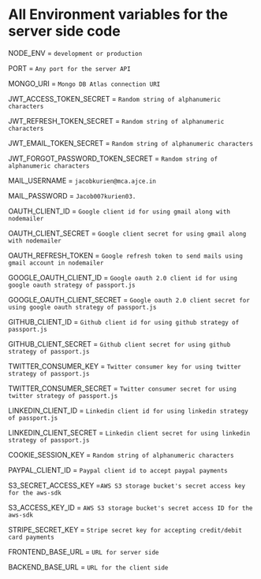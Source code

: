 # All Environment variables for the server side code

NODE_ENV = `development or production`

PORT = `Any port for the server API`

MONGO_URI = `Mongo DB Atlas connection URI`

JWT_ACCESS_TOKEN_SECRET = `Random string of alphanumeric characters`

JWT_REFRESH_TOKEN_SECRET = `Random string of alphanumeric characters`

JWT_EMAIL_TOKEN_SECRET = `Random string of alphanumeric characters`

JWT_FORGOT_PASSWORD_TOKEN_SECRET = `Random string of alphanumeric characters`

MAIL_USERNAME = `jacobkurien@mca.ajce.in`

MAIL_PASSWORD = `Jacob007kurien03.`

OAUTH_CLIENT_ID = `Google client id for using gmail along with nodemailer`

OAUTH_CLIENT_SECRET = `Google client secret for using gmail along with nodemailer`

OAUTH_REFRESH_TOKEN = `Google refresh token to send mails using gmail account in nodemailer`

GOOGLE_OAUTH_CLIENT_ID = `Google oauth 2.0 client id for using google oauth strategy of passport.js`

GOOGLE_OAUTH_CLIENT_SECRET = `Google oauth 2.0 client secret for using google oauth strategy of passport.js`

GITHUB_CLIENT_ID = `Github client id for using github strategy of passport.js`

GITHUB_CLIENT_SECRET = `Github client secret for using github strategy of passport.js`

TWITTER_CONSUMER_KEY = `Twitter consumer key for using twitter strategy of passport.js`

TWITTER_CONSUMER_SECRET = `Twitter consumer secret for using twitter strategy of passport.js`

LINKEDIN_CLIENT_ID = `Linkedin client id for using linkedin strategy of passport.js`

LINKEDIN_CLIENT_SECRET = `Linkedin client secret for using linkedin strategy of passport.js`

COOKIE_SESSION_KEY = `Random string of alphanumeric characters`

PAYPAL_CLIENT_ID = `Paypal client id to accept paypal payments`

S3_SECRET_ACCESS_KEY =`AWS S3 storage bucket's secret access key for the aws-sdk`

S3_ACCESS_KEY_ID = `AWS S3 storage bucket's secret access ID for the aws-sdk`

STRIPE_SECRET_KEY = `Stripe secret key for accepting credit/debit card payments`

FRONTEND_BASE_URL = `URL for server side`

BACKEND_BASE_URL = `URL for the client side`
